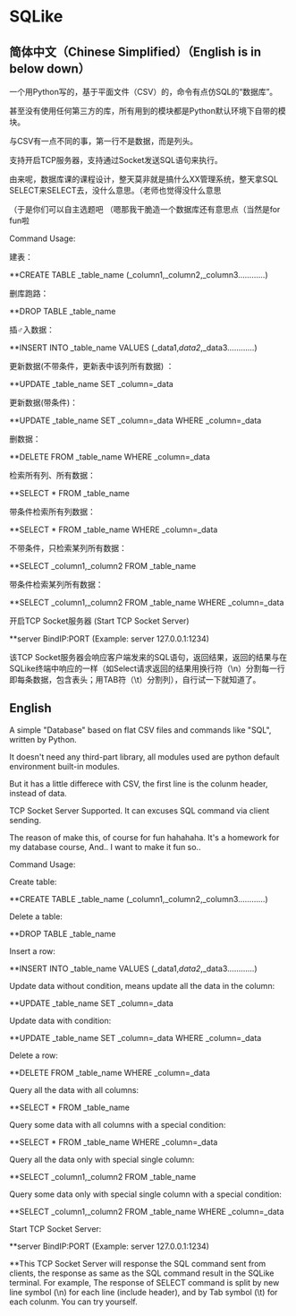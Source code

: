 # SQLike
## 简体中文（Chinese Simplified）（English is in below down）
 
 一个用Python写的，基于平面文件（CSV）的，命令有点仿SQL的“数据库”。

甚至没有使用任何第三方的库，所有用到的模块都是Python默认环境下自带的模块。

与CSV有一点不同的事，第一行不是数据，而是列头。

支持开启TCP服务器，支持通过Socket发送SQL语句来执行。

由来呢，数据库课的课程设计，整天莫非就是搞什么XX管理系统，整天拿SQL SELECT来SELECT去，没什么意思。（老师也觉得没什么意思

（于是你们可以自主选题吧 （嗯那我干脆造一个数据库还有意思点（当然是for fun啦

Command Usage:

建表：

**CREATE TABLE _table_name (_column1,_column2,_column3…………)

删库跑路：

**DROP TABLE _table_name

插♂入数据：

**INSERT INTO _table_name VALUES (_data1,_data2_,_data3…………)

更新数据(不带条件，更新表中该列所有数据) ：

**UPDATE _table_name SET _column=_data

更新数据(带条件)：

**UPDATE _table_name SET _column=_data WHERE _column=_data

删数据：

**DELETE FROM _table_name WHERE _column=_data

检索所有列、所有数据：

**SELECT * FROM _table_name

带条件检索所有列数据：

**SELECT * FROM _table_name WHERE _column=_data

不带条件，只检索某列所有数据：

**SELECT _column1,_column2 FROM _table_name

带条件检索某列所有数据：

**SELECT _column1,_column2 FROM _table_name WHERE _column=_data

开启TCP Socket服务器 (Start TCP Socket Server)

**server BindIP:PORT (Example: server 127.0.0.1:1234)

该TCP Socket服务器会响应客户端发来的SQL语句，返回结果，返回的结果与在SQLike终端中响应的一样（如Select请求返回的结果用换行符（\n）分割每一行即每条数据，包含表头；用TAB符（\t）分割列），自行试一下就知道了。

## English 

 A simple "Database" based on flat CSV files and commands like "SQL", written by Python.

It doesn't need any third-part library, all modules used are python default environment built-in modules.

But it has a little differece with CSV, the first line is the colunm header, instead of data.

TCP Socket Server Supported. It can excuses SQL command via client sending.

The reason of make this, of course for fun hahahaha. It's a homework for my database course, And.. I want to make it fun so..

Command Usage:

Create table:

**CREATE TABLE _table_name (_column1,_column2,_column3…………)

Delete a table:

**DROP TABLE _table_name

Insert a row:

**INSERT INTO _table_name VALUES (_data1,_data2_,_data3…………)

Update data without condition, means update all the data in the column:

**UPDATE _table_name SET _column=_data

Update data with condition:

**UPDATE _table_name SET _column=_data WHERE _column=_data

Delete a row:

**DELETE FROM _table_name WHERE _column=_data

Query all the data with all columns:

**SELECT * FROM _table_name

Query some data with all columns with a special condition:

**SELECT * FROM _table_name WHERE _column=_data

Query all the data only with special single column:

**SELECT _column1,_column2 FROM _table_name

Query some data only with special single column with a special condition:

**SELECT _column1,_column2 FROM _table_name WHERE _column=_data

Start TCP Socket Server:

**server BindIP:PORT (Example: server 127.0.0.1:1234)

**This TCP Socket Server will response the SQL command sent from clients, the response as same as the SQL command result in the SQLike terminal. For example, The response of SELECT command is split by new line symbol (\n) for each line (include header), and by Tab symbol (\t) for each colunm. You can try yourself.

